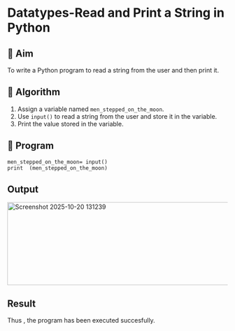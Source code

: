 # Datatypes-Read and Print a String in Python

## 🎯 Aim
To write a Python program to read a string from the user and then print it.

## 🧠 Algorithm
1. Assign a variable named `men_stepped_on_the_moon`.
2. Use `input()` to read a string from the user and store it in the variable.
3. Print the value stored in the variable.

## 🧾 Program
~~~
men_stepped_on_the_moon= input()
print  (men_stepped_on_the_moon)
~~~
## Output
<img width="987" height="190" alt="Screenshot 2025-10-20 131239" src="https://github.com/user-attachments/assets/6fa6577f-2bd0-4dda-aa4b-0f052d0a8a8f" />

## Result
Thus , the program has been executed succesfully.
